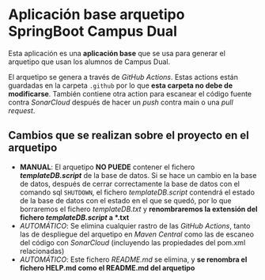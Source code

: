 # Aplicación base arquetipo SpringBoot Campus Dual
Esta aplicación es una **aplicación base** que se usa para generar el arquetipo que usan los alumnos de Campus Dual. 

El arquetipo se genera a través de *GitHub Actions*. Estas actions están guardadas en la carpeta <code>.github</code> por
lo que **esta carpeta no debe de modificarse**. También contiene otra action para escanear el código fuente contra 
*SonarCloud* después de hacer un *push* contra main o una *pull request*.

## Cambios que se realizan sobre el proyecto en el arquetipo
* **MANUAL**: El arquetipo **NO PUEDE** contener el fichero ***templateDB.script*** de la base de datos. Si se hace un cambio en la base de datos, después de cerrar correctamente la base de datos con el comando sql <code>SHUTDOWN</code>, el fichero *templateDB.script* contendrá el estado de la base de datos con el estado en el que se quedó, por lo que borraremos el fichero *templateDB.txt* y **renombraremos la extensión del fichero *templateDB.script* a \*.txt** 
* *AUTOMÁTICO*: Se elimina cualquier rastro de las *GitHub Actions*, tanto las de despliegue del arquetipo en *Maven Central* como las de escaneo del código con *SonarCloud* (incluyendo las propiedades del pom.xml relacionadas)
* *AUTOMÁTICO*: Este fichero *README.md* se elimina, y **se renombra el fichero HELP.md como el README.md del arquetipo**
